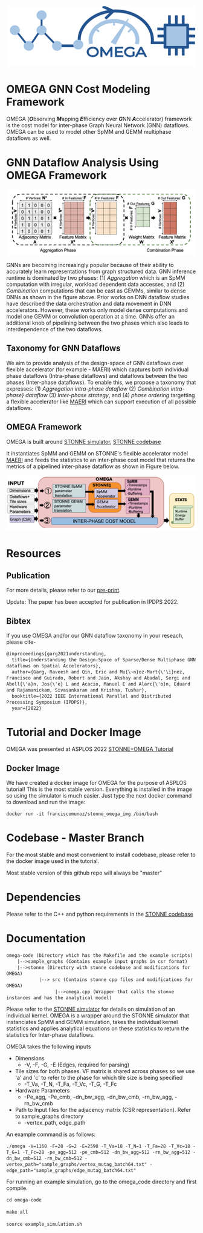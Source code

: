 <img src="OMEGA LOGO.jpg">

#    OMEGA GNN Cost Modeling Framework

OMEGA (***O***bserving ***M***apping ***E***fficiency over ***G***NN ***A***ccelerator) framework is the cost model for inter-phase Graph Neural Network (GNN) dataflows. OMEGA can be used to model other SpMM and GEMM multiphase dataflows as well.

# GNN Dataflow Analysis Using OMEGA Framework

<img src="computations.png">

GNNs are becoming increasingly popular because of their ability to accurately learn representations from graph structured data. GNN inference runtime is dominated by two phases: (1) *Aggregation* which is an SpMM computation with irregular, workload dependent data accesses, and (2) *Combination* computations that can be cast as GEMMs, similar to dense DNNs as shown in the figure above. Prior works on DNN dataflow studies have described the data orchestration and data movement in DNN accelerators. However, these works only model dense computations and model one GEMM or convolution operation at a time. GNNs offer an additional knob of pipelining between the two phases which also leads to interdependence of the two dataflows.

## Taxonomy for GNN Dataflows

We aim to provide analysis of the design-space of GNN dataflows over flexible accelerator (for example - MAERI) which captures both individual phase dataflows (Intra-phase dataflows) and dataflows between the two phases (Inter-phase dataflows). 
To enable this, we propose a taxonomy that expresses: (1) *Aggregation intra-phase dataflow* (2) *Combination intra-phase} dataflow* (3) *Inter-phase strategy*, and (4) *phase ordering* targetting a flexible accelerator like [MAERI](https://dl.acm.org/doi/pdf/10.1145/3173162.3173176) which can support execution of all possible dataflows.

## OMEGA Framework

OMEGA is built around [STONNE simulator](https://stonne-simulator.github.io), [STONNE codebase](https://github.com/stonne-simulator/stonne)

It instantiates SpMM and GEMM on STONNE's flexible accelerator model [MAERI](https://dl.acm.org/doi/pdf/10.1145/3173162.3173176) and feeds the statistics to an inter-phase cost model that returns the metrics of a pipelined inter-phase dataflow as shown in Figure below.

<img src="omega.png">

# Resources

## Publication

For more details, please refer to our [pre-print](https://arxiv.org/pdf/2103.07977).

Update: The paper has been accepted for publication in IPDPS 2022.

## Bibtex
If you use OMEGA and/or our GNN dataflow taxonomy in your reseach, please cite-
```
@inproceedings{garg2021understanding,
  title={Understanding the Design-Space of Sparse/Dense Multiphase GNN dataflows on Spatial Accelerators},
  author={Garg, Raveesh and Qin, Eric and Mu{\~n}oz-Mart{\'\i}nez, Francisco and Guirado, Robert and Jain, Akshay and Abadal, Sergi and Abell{\'a}n, Jos{\'e} L and Acacio, Manuel E and Alarc{\'o}n, Eduard and Rajamanickam, Sivasankaran and Krishna, Tushar},
  booktitle={2022 IEEE International Parallel and Distributed Processing Symposium (IPDPS)},
  year={2022}
```


# Tutorial and Docker Image

OMEGA was presented at ASPLOS 2022 [STONNE+OMEGA Tutorial](https://stonne-simulator.github.io/ASPLOSTUT.html)

## Docker Image

We have created a docker image for OMEGA for the purpose of ASPLOS tutorial! This is the most stable version. Everything is installed in the image so using the simulator is much easier. Just type the next docker command to download and run the image:

```
docker run -it franciscomunoz/stonne_omega_img /bin/bash
```

# Codebase - Master Branch

For the most stable and most convenient to install codebase, please refer to the docker image used in the tutorial.

Most stable version of this github repo will always be "master"

# Dependencies

Please refer to the C++ and python requirements in the [STONNE codebase](https://github.com/stonne-simulator/stonne)

# Documentation

```
omega-code (Directory which has the Makefile and the example scripts)
    |-->sample_graphs (Contains example input graphs in csr format)
    |-->stonne (Directory with stonne codebase and modifications for OMEGA)
            |--> src (Contains stonne cpp files and modifications for OMEGA)
                  |-->omega.cpp (Wrapper that calls the stonne instances and has the analytical model)
```
Please refer to the [STONNE simulator](https://github.com/stonne-simulator/stonne) for details on simulation of an individual kernel. OMEGA is a wrapper around the STONNE simulator that instanciates SpMM and GEMM simulation, takes the individual kernel statistics and applies analytical equations on these statistics to return the statistics for Inter-phase dataflows.

OMEGA takes the following inputs

<ul>
<li>Dimensions

  * -V, -F, -G, -E (Edges, required for parsing)
<li>Tile sizes for both phases. VF matrix is shared across phases so we use 'a' and 'c' to refer to the phase for which tile size is being specified

 * -T_Va, -T_N, -T_Fa, -T_Vc, -T_G, -T_Fc
<li>Hardware Parameters

  * -Pe_agg, -Pe_cmb, -dn_bw_agg, -dn_bw_cmb, -rn_bw_agg, -rn_bw_cmb
<li>Path to Input files for the adjacency matrix (CSR representation). Refer to sample_graphs directory

  * -vertex_path, edge_path
</ul> 

An example command is as follows:

```
./omega -V=1168 -F=28 -G=2 -E=2590 -T_Va=18 -T_N=1 -T_Fa=28 -T_Vc=18 -T_G=1 -T_Fc=28 -pe_agg=512 -pe_cmb=512 -dn_bw_agg=512 -rn_bw_agg=512 -dn_bw_cmb=512 -rn_bw_cmb=512 -vertex_path="sample_graphs/vertex_mutag_batch64.txt" -edge_path="sample_graphs/edge_mutag_batch64.txt"
```

For running an example simulation, go to the omega_code directory and first compile.

```
cd omega-code

make all

source example_simulation.sh
```

